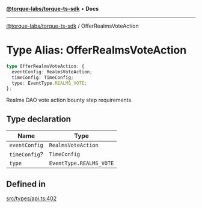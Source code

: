 [**@torque-labs/torque-ts-sdk**](../README.md) • **Docs**

***

[@torque-labs/torque-ts-sdk](../README.md) / OfferRealmsVoteAction

# Type Alias: OfferRealmsVoteAction

```ts
type OfferRealmsVoteAction: {
  eventConfig: RealmsVoteAction;
  timeConfig: TimeConfig;
  type: EventType.REALMS_VOTE;
};
```

Realms DAO vote action bounty step requirements.

## Type declaration

| Name | Type |
| ------ | ------ |
| `eventConfig` | `RealmsVoteAction` |
| `timeConfig`? | `TimeConfig` |
| `type` | `EventType.REALMS_VOTE` |

## Defined in

[src/types/api.ts:402](https://github.com/torque-labs/torque-ts-sdk/blob/a30afeab92cb119627ec542f4c8aff2dd9faf383/src/types/api.ts#L402)
